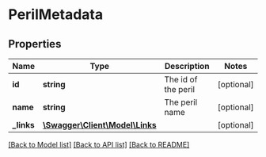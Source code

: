 # PerilMetadata

## Properties
Name | Type | Description | Notes
------------ | ------------- | ------------- | -------------
**id** | **string** | The id of the peril | [optional] 
**name** | **string** | The peril name | [optional] 
**_links** | [**\Swagger\Client\Model\Links**](Links.md) |  | [optional] 

[[Back to Model list]](../README.md#documentation-for-models) [[Back to API list]](../README.md#documentation-for-api-endpoints) [[Back to README]](../README.md)



